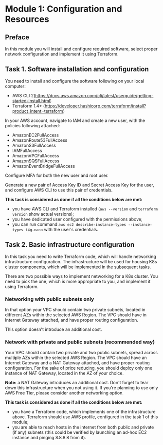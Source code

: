 # Module 1: Configuration and Resources

## Preface

In this module you will install and configure required software, select proper network configuration and implement it using Terraform.

## Task 1. Software installation and configuration

You need to install and configure the software following on your local computer:

- AWS CLI 2(https://docs.aws.amazon.com/cli/latest/userguide/getting-started-install.html)
- Terraform 1.4+ (https://developer.hashicorp.com/terraform/install?product_intent=terraform)

In your AWS account, navigate to IAM and create a new user, with the policies following attached:

- AmazonEC2FullAccess
- AmazonRoute53FullAccess
- AmazonS3FullAccess
- IAMFullAccess
- AmazonVPCFullAccess
- AmazonSQSFullAccess
- AmazonEventBridgeFullAccess

Configure MFA for both the new user and root user.

Generate a new pair of Access Key ID and Secret Access Key for the user, and configure AWS CLI to use this pair of credentials.

**This task is considered as done if all the conditions below are met:**

- you have AWS CLI and Terraform installed (`aws --version` and `terraform version` show actual versions);
- you have dedicated user configured with the permissions above;
- you can run command `aws ec2 describe-instance-types --instance-types t4g.nano` with the user's credentials.

## Task 2. Basic infrastructure configuration

In this task you need to write Terraform code, which will handle networking infrastructure configuration. The infrastructure will be used for housing K8s cluster components, which will be implemented in the subsequent tasks.

There are two possible ways to implement networking for a K8s cluster. You need to pick the one, which is more appropriate to you, and implement it using Terraform.

### Networking with public subnets only

In that option your VPC should contain two private subnets, located in different AZs within the selected AWS Region. The VPC should have in Internet Gateway attached, and have proper routing configuration.

This option doesn't introduce an additional cost.

### Network with private and public subnets (recommended way)

Your VPC should contain two private and two public subnets, spread across multiple AZs within the selected AWS Region. The VPC should have an Internet Gateway and a NAT Gateway attached, and have proper routing configuration. For the sake of price reducing, you should deploy only one instance of NAT Gateway, located in the AZ of your choice.

**Note:** a NAT Gateway introduces an additional cost. Don't forget to tear down this infrastructure when you not using it. If you're planning to use only AWS Free Tier, please consider another networking option.

**This task is considered as done if all the conditions below are met:**

- you have a Terraform code, which implements one of the infrastructure above. Terraform should use AWS profile, configured in the task 1 of this module;
- you are able to reach hosts in the internet from both public and private (if any) subnets (this could be verified by launching an ad-hoc EC2 instance and pinging 8.8.8.8 from it).
